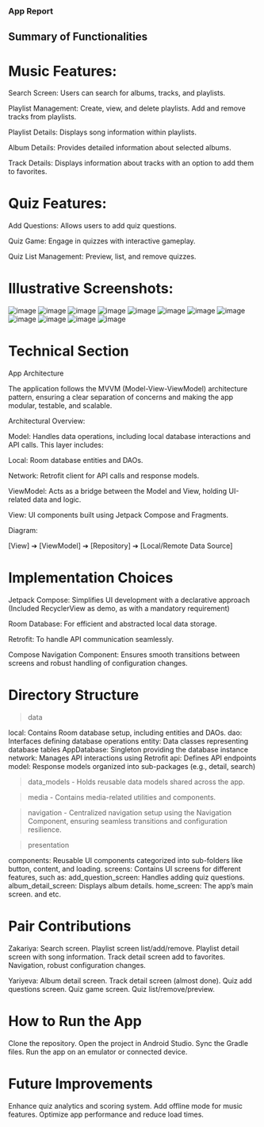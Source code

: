 ### App Report

## Summary of Functionalities

# Music Features:

Search Screen: Users can search for albums, tracks, and playlists.

Playlist Management: Create, view, and delete playlists. Add and remove tracks from playlists.

Playlist Details: Displays song information within playlists.

Album Details: Provides detailed information about selected albums.

Track Details: Displays information about tracks with an option to add them to favorites.

# Quiz Features:

Add Questions: Allows users to add quiz questions.

Quiz Game: Engage in quizzes with interactive gameplay.

Quiz List Management: Preview, list, and remove quizzes.

# Illustrative Screenshots:

![image](illustrations/add_playlist.png)
![image](illustrations/add_question.png)
![image](illustrations/add_track_to_playlist.png)
![image](illustrations/home_screen.png)
![image](illustrations/list_playlists.png)
![image](illustrations/playlist_details.png)
![image](illustrations/playlist_details_with_songs.png)
![image](illustrations/playlist_no_song.png)
![image](illustrations/quiz_listing.png)
![image](illustrations/search_album.png)
![image](illustrations/search_track.png)
![image](illustrations/track_details.png)


# Technical Section

App Architecture

The application follows the MVVM (Model-View-ViewModel) architecture pattern, ensuring a clear separation of concerns and making the app modular, testable, and scalable.

Architectural Overview:

Model: Handles data operations, including local database interactions and API calls. This layer includes:

Local: Room database entities and DAOs.

Network: Retrofit client for API calls and response models.

ViewModel: Acts as a bridge between the Model and View, holding UI-related data and logic.

View: UI components built using Jetpack Compose and Fragments.

Diagram:

[View] ➔ [ViewModel] ➔ [Repository] ➔ [Local/Remote Data Source]

# Implementation Choices

Jetpack Compose: Simplifies UI development with a declarative approach (Included RecyclerView as demo, as with a mandatory requirement)

Room Database: For efficient and abstracted local data storage.

Retrofit: To handle API communication seamlessly.

Compose Navigation Component: Ensures smooth transitions between screens and robust handling of configuration changes.

# Directory Structure

> data

local: Contains Room database setup, including entities and DAOs.
dao: Interfaces defining database operations
entity: Data classes representing database tables
AppDatabase: Singleton providing the database instance
network: Manages API interactions using Retrofit
api: Defines API endpoints
model: Response models organized into sub-packages (e.g., detail, search)

> data_models - Holds reusable data models shared across the app.

> media - Contains media-related utilities and components.

> navigation - Centralized navigation setup using the Navigation Component, ensuring seamless transitions and configuration resilience.

> presentation

components: Reusable UI components categorized into sub-folders like button, content, and loading.
screens: Contains UI screens for different features, such as:
add_question_screen: Handles adding quiz questions.
album_detail_screen: Displays album details.
home_screen: The app’s main screen.
and etc.


# Pair Contributions

Zakariya:
Search screen.
Playlist screen list/add/remove.
Playlist detail screen with song information.
Track detail screen add to favorites.
Navigation, robust configuration changes.

Yariyeva:
Album detail screen.
Track detail screen (almost done).
Quiz add questions screen.
Quiz game screen.
Quiz list/remove/preview.


# How to Run the App

Clone the repository.
Open the project in Android Studio.
Sync the Gradle files.
Run the app on an emulator or connected device.

# Future Improvements

Enhance quiz analytics and scoring system.
Add offline mode for music features.
Optimize app performance and reduce load times.